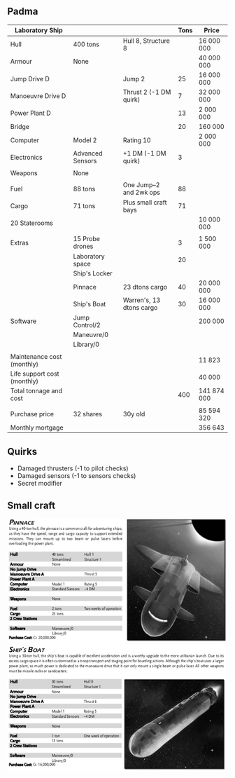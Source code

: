 Padma
----------------

| Laboratory Ship |           |                    | Tons | Price        |
|-----------------|-----------|--------------------|------|--------------|
|Hull             |400 tons   | Hull 8, Structure 8|      | 16 000 000   |
|Armour           |None       |                    |      | 40 000 000   |
|Jump Drive D     |           |Jump 2              |25    | 16 000 000   |
|Manoeuvre Drive D|        |Thrust 2 (-1 DM quirk) |7     | 32 000 000   |
|Power Plant D    |           |                    |13    |  2 000 000   |
|Bridge           |           |                    |20    |    160 000   |
|Computer         |Model 2    |Rating 10           |      |  2 000 000   |
|Electronics |Advanced Sensors|+1 DM (-1 DM quirk) |3     |              |
|                 |           |                    |      |              |
|Weapons          |None       |                    |      |              |
|                 |           |                    |      |              |
|Fuel             |88 tons    | One Jump–2 and 2wk ops|88 |              |
|Cargo            |71 tons    | Plus small craft bays|71  |              |
|20 Staterooms    |           |                    |      | 10 000 000   |
|                 |           |                    |      |              |
|Extras           |15 Probe drones |               |3     |  1 500 000   |
|                 |Laboratory space |              |20    |              |
|                 |Ship's Locker  |                |      |              |
|                 |Pinnace    | 23 dtons cargo     |40    | 20 000 000   |
|            |Ship's Boat|Warren's, 13 dtons cargo |30    | 16 000 000   |
|Software         |Jump Control/2 |                |      |    200 000   |
|                 |Maneuvre/0 |                    |      |              |
|                 |Library/0  |                    |      |              |
|                 |           |                    |      |              |
|Maintenance cost (monthly) | |                    |      |     11 823   |
|Life support cost (monthly) | |                   |      |     40 000   |
|Total tonnage and cost  |    |                    |  400 |141 874 000   |
|                |            |                    |      |              |
|Purchase price  |32 shares   | 30y old            |      | 85 594 320   |
|Monthly mortgage|            |                    |      |    356 643   |

Quirks
------
- Damaged thrusters (-1 to pilot checks)
- Damaged sensors (-1 to sensors checks)
- Secret modifier

Small craft
-----------
![](pinnace.png)
![](shipsboat.png)
